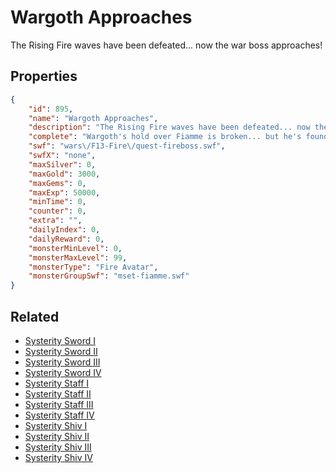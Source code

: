 # Wargoth Approaches

The Rising Fire waves have been defeated... now the war boss approaches!

## Properties

```json
{
    "id": 895,
    "name": "Wargoth Approaches",
    "description": "The Rising Fire waves have been defeated... now the war boss approaches!",
    "complete": "Wargoth's hold over Fiamme is broken... but he's found a new toy to play with!",
    "swf": "wars\/F13-Fire\/quest-fireboss.swf",
    "swfX": "none",
    "maxSilver": 0,
    "maxGold": 3000,
    "maxGems": 0,
    "maxExp": 50000,
    "minTime": 0,
    "counter": 0,
    "extra": "",
    "dailyIndex": 0,
    "dailyReward": 0,
    "monsterMinLevel": 0,
    "monsterMaxLevel": 99,
    "monsterType": "Fire Avatar",
    "monsterGroupSwf": "mset-fiamme.swf"
}
```

## Related

- [Systerity Sword I](../items/6795-systerity-sword-i.md)
- [Systerity Sword II](../items/6796-systerity-sword-ii.md)
- [Systerity Sword III](../items/6797-systerity-sword-iii.md)
- [Systerity Sword IV](../items/6798-systerity-sword-iv.md)
- [Systerity Staff I](../items/6799-systerity-staff-i.md)
- [Systerity Staff II](../items/6800-systerity-staff-ii.md)
- [Systerity Staff III](../items/6801-systerity-staff-iii.md)
- [Systerity Staff IV](../items/6802-systerity-staff-iv.md)
- [Systerity Shiv I](../items/6803-systerity-shiv-i.md)
- [Systerity Shiv II](../items/6804-systerity-shiv-ii.md)
- [Systerity Shiv III](../items/6805-systerity-shiv-iii.md)
- [Systerity Shiv IV](../items/6806-systerity-shiv-iv.md)

